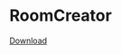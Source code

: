 # RoomCreator

[Download](https://downgit.github.io/#/home?url=https://github.com/rittakos/RoomCreator/tree/main/Program)